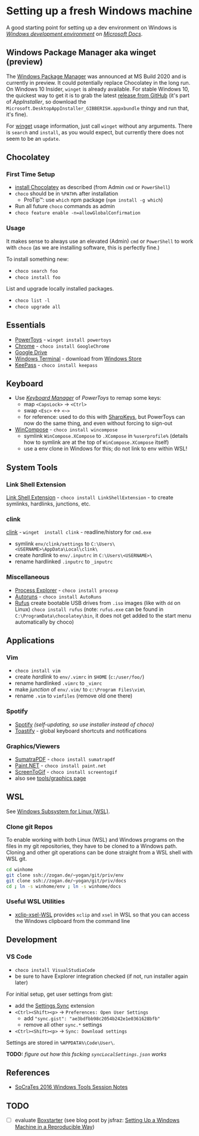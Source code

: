 # Setting up a fresh Windows machine

A good starting point for setting up a dev environment on Windows is
*[Windows development environment](https://docs.microsoft.com/en-us/windows/dev-environment/)*
on *[Microsoft Docs](https://docs.microsoft.com/en-us/)*.

## Windows Package Manager aka winget (preview)

The
[Windows Package Manager](https://docs.microsoft.com/en-us/windows/package-manager/)
was announced at MS Build 2020 and is currently in preview. It could potentially
replace Chocolatey in the long run. On Windows 10 Insider, `winget` is already
available. For stable Windows 10, the quickest way to get it is to grab the
latest [release from GitHub](https://github.com/microsoft/winget-cli/releases)
(it's part of *AppInstaller*, so download the
`Microsoft.DesktopAppInstaller_GIBBERISH.appxbundle` thingy and run that,
it's fine).

For [winget](https://docs.microsoft.com/en-us/windows/package-manager/winget/)
usage information, just call `winget` without any arguments. There is `search`
and `install`, as you would expect, but currently there does not seem to be an
`update`.

## Chocolatey

### First Time Setup

- [install Chocolatey](https://chocolatey.org/install) as described (from Admin
  `cmd` or `PowerShell`)
- `choco` should be in `%PATH%` after installation
  - ProTip™: use `which` npm package (`npm install -g which`)
- Run all future `choco` commands as admin
- `choco feature enable -n=allowGlobalConfirmation`

### Usage

It makes sense to always use an elevated (Admin) `cmd` or `PowerShell` to work
with `choco` (as we are installing software, this is perfectly fine.)

To install something new:

- `choco search foo`
- `choco install foo`

List and upgrade locally installed packages.

- `choco list -l`
- `choco upgrade all`

## Essentials

- [PowerToys](https://github.com/microsoft/PowerToys) - `winget install powertoys`
- [Chrome](https://www.google.de/intl/de/chrome/browser/desktop/index.html) -
  `choco install GoogleChrome`
- [Google Drive](https://www.google.com/drive/download/)
- [Windows Terminal](https://github.com/microsoft/terminal) - download from
  [Windows Store](https://aka.ms/terminal)
- [KeePass](http://keepass.info/) - `choco install keepass`

## Keyboard

- Use [*Keyboard Manager*](https://aka.ms/PowerToysOverview_KeyboardManager) of *PowerToys* to remap some keys:
  - map `<CapsLock>` → `<Ctrl>`
  - swap `<Esc>` ↔ `<~>`
  - for reference: used to do this with [SharpKeys](https://sharpkeys.codeplex.com),
    but PowerToys can now do the same thing, and even without forcing to sign-out
- [WinCompose](https://github.com/SamHocevar/wincompose) - `choco install wincompose`
  - symlink `WinCompose.XCompose` to `.XCompose` in `%userprofile%` (details how
    to symlink are at the top of `WinCompose.XCompose` itself)
  - use a env clone in Windows for this; do not link to env within WSL!

## System Tools

### Link Shell Extension

[Link Shell
Extension](http://schinagl.priv.at/nt/hardlinkshellext/hardlinkshellext.html) -
`choco install LinkShellExtension` - to create symlinks, hardlinks, junctions,
etc.

### clink

[clink](https://mridgers.github.io/clink/) - `winget  install clink` -
readline/history for `cmd.exe`

- symlink `env/clink/settings` to `C:\Users\<USERNAME>\AppData\Local\clink\`
- create *hardlink* to `env/.inputrc` in `C:\Users\<USERNAME>\`
- rename hardlinked `.inputrc` to `_inputrc`

### Miscellaneous

- [Process
  Explorer](https://technet.microsoft.com/en-us/sysinternals/bb896653.aspx) -
  `choco install procexp`
- [Autoruns](https://technet.microsoft.com/en-us/sysinternals/bb963902.aspx) -
  `choco install AutoRuns`
- [Rufus](http://rufus.akeo.ie) create bootable USB drives from `.iso` images
  (like with `dd` on Linux) `choco install rufus` (note: `rufus.exe` can be
  found in `C:\ProgramData\chocolatey\bin`, it does not get added to the start
  menu automatically by choco)

## Applications

### Vim

- `choco install vim`
- create *hardlink* to `env/.vimrc` in `$HOME` (`c:/user/foo/`)
- rename hardlinked `.vimrc` to `_vimrc`
- make *junction* of `env/.vim/` to `c:\Program Files\vim\`
- rename `.vim` to `vimfiles` (remove old one there)

### Spotify

- [Spotify](https://www.spotify.com/de/download/windows/)
  *(self-updating, so use installer instead of choco)*
- [Toastify](https://github.com/aleab/toastify/releases) - global
  keyboard shortcuts and notifications

### Graphics/Viewers

- [SumatraPDF](http://www.sumatrapdfreader.org/free-pdf-reader.html) -
  `choco install sumatrapdf`
- [Paint.NET](http://www.getpaint.net) - `choco install paint.net`
- [ScreenToGif](http://www.screentogif.com/) - `choco install screentogif`
- also see [tools/graphics page](../tools/graphics.md)

## WSL

See [Windows Subsystem for Linux (WSL)](wsl.md).

### Clone git Repos

To enable working with both Linux (WSL) and Windows programs on the files in my
git repositories, they have to be cloned to a Windows path. Cloning and other
git operations can be done straight from a WSL shell with WSL git.

```sh
cd winhome
git clone ssh://zogan.de/~yogan/git/priv/env
git clone ssh://zogan.de/~yogan/git/priv/docs
cd ; ln -s winhome/env ; ln -s winhome/docs
```

### Useful WSL Utilities

- [xclip-xsel-WSL](https://github.com/Konfekt/xclip-xsel-WSL) provides `xclip`
  and `xsel` in WSL so that you can access the Windows clipboard from the
  command line

## Development

### VS Code

- `choco install VisualStudioCode`
- be sure to have Explorer integration checked (if not, run installer again
  later)

For initial setup, get user settings from gist:

- add the [Settings
  Sync](https://marketplace.visualstudio.com/items?itemName=Shan.code-settings-sync)
  extension
- `<Ctrl><Shift><p>` → `Preferences: Open User Settings`
  - add `"sync.gist": "ae3bdfbb98c2054b242e1e0361628bfb"`
  - remove all other `sync.*` settings
- `<Ctrl><Shift><p>` → `Sync: Download settings`

Settings are stored in `%APPDATA%\Code\User\`.

**TODO:** *figure out how this fscking `syncLocalSettings.json` works*

## References

- [SoCraTes 2016 Windows Tools Session Notes](https://blog.sandra-parsick.de/2016/09/20/summary-of-socrates-2016-session-hey-dude-where-is-my-tool-chain-working-on-windows-as-a-linux-user-aka-lets-talk-about-windows/)

## TODO

- [ ] evaluate [Boxstarter](http://boxstarter.org/) (see blog post by jsfraz:
  [Setting Up a Windows Machine in a Reproducible
  Way](https://blog.jessfraz.com/post/windows-for-linux-nerds/#setting-up-a-windows-machine-in-a-reproducible-way))

